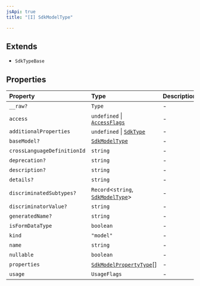 ```yaml
---
jsApi: true
title: "[I] SdkModelType"

---
```

## Extends

- `SdkTypeBase`

## Properties

| Property | Type | Description | Inheritance |
| :------ | :------ | :------ | :------ |
| `__raw?` | `Type` | - | `SdkTypeBase.__raw` |
| `access` | `undefined` \| [`AccessFlags`](../type-aliases/AccessFlags.md) | - | - |
| `additionalProperties` | `undefined` \| [`SdkType`](../type-aliases/SdkType.md) | - | - |
| `baseModel?` | [`SdkModelType`](SdkModelType.md) | - | - |
| `crossLanguageDefinitionId` | `string` | - | - |
| `deprecation?` | `string` | - | `SdkTypeBase.deprecation` |
| `description?` | `string` | - | - |
| `details?` | `string` | - | - |
| `discriminatedSubtypes?` | `Record`<`string`, [`SdkModelType`](SdkModelType.md)\> | - | - |
| `discriminatorValue?` | `string` | - | - |
| `generatedName?` | `string` | - | - |
| `isFormDataType` | `boolean` | - | - |
| `kind` | `"model"` | - | `SdkTypeBase.kind` |
| `name` | `string` | - | - |
| `nullable` | `boolean` | - | `SdkTypeBase.nullable` |
| `properties` | [`SdkModelPropertyType`](../type-aliases/SdkModelPropertyType.md)[] | - | - |
| `usage` | `UsageFlags` | - | - |
